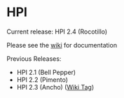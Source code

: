 HPI
===

Current release: HPI 2.4 (Rocotillo)

Please see the <a href='https://github.com/tsgrp/hpi/wiki'>wiki</a> for documentation

Previous Releases:

- HPI 2.1 (Bell Pepper)
- HPI 2.2 (Pimento)
- HPI 2.3 (Ancho) (<a href='https://github.com/tsgrp/hpi/wiki/Home/a4421410edad66a1467d774b6ec43c1ca88bf31d'>Wiki Tag</a>)
